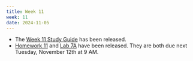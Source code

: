 ```yaml
---
title: Week 11
week: 11
date: 2024-11-05
---
```


- The [Week 11 Study Guide](/assets/guides/fall24/week11.pdf) has been released.
- [Homework 11](http://prob140.datahub.berkeley.edu/hub/user-redirect/git-pull?repo=https://github.com/prob140/materials-fa24&branch=main&subPath=hw/Homework_11.ipynb) and [Lab 7A](http://prob140.datahub.berkeley.edu/hub/user-redirect/git-pull?repo=https://github.com/prob140/materials-fa24&branch=main&subPath=lab/Lab_07.ipynb) have been released. They are both due next Tuesday, November 12th at 9 AM.
